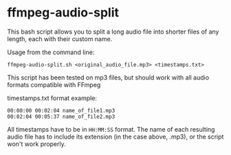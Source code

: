 # ffmpeg-audio-split
This bash script allows you to split a long audio file into shorter files of any length, each with their custom name.                           
                                                                            
Usage from the command line:     
```
ffmpeg-audio-split.sh <original_audio_file.mp3> <timestamps.txt>  
```
                                                                            
This script has been tested on mp3 files, but should work with all audio formats compatible with FFmpeg                                              
                                                                             
timestamps.txt format example: 
```
00:00:00 00:02:04 name_of_file1.mp3                                         
00:02:04 00:05:37 name_of_file2.mp3
```
                                      
All timestamps have to be in `HH:MM:SS` format. The name of each resulting audio file has to include its extension (in the case above, .mp3), or the script won't work properly.                                                 

